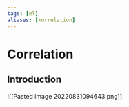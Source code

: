 ```yaml
---
tags: [el]
aliases: [korrelation]
---
```

# Correlation
## Introduction
![[Pasted image 20220831094643.png]]
